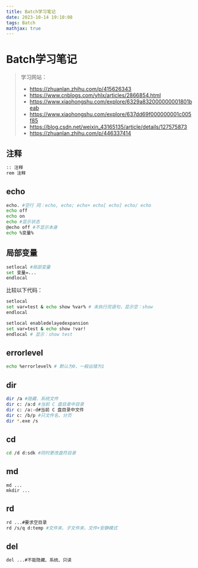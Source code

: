```yaml
---
title: Batch学习笔记
date: 2023-10-14 19:10:08
tags: Batch
mathjax: true
---
```


# Batch学习笔记

> 学习网站：
>
> * https://zhuanlan.zhihu.com/p/415626343
> * https://www.cnblogs.com/yhlx/articles/2866854.html
> * https://www.xiaohongshu.com/explore/6329a832000000001801beab
> * https://www.xiaohongshu.com/explore/637dd69f000000001c005f85
> * https://blog.csdn.net/weixin_43165135/article/details/127575873
> * https://zhuanlan.zhihu.com/p/446337414

## 注释

```bash
:: 注释
rem 注释
```

## echo

```bash
echo. #空行 同：echo, echo; echo+ echo[ echo] echo/ echo
echo off
echo on
echo #显示状态
@echo off #不显示本身
echo %变量%
```

## 局部变量

```bash
setlocal #局部变量
set 变量=...
endlocal
```

比较以下代码：

```bash
setlocal
set var=test & echo show %var% # 未执行完语句，显示空：show
endlocal
```

```bash
setlocal enabledelayedexpansion
set var=test & echo show !var!
endlocal # 显示：show test
```

## errorlevel

```bash
echo %errorlevel% # 默认为0，一般出错为1
```

## dir

```bash
dir /a #隐藏、系统文件
dir c: /a:d #当前 C 盘目录中目录
dir c: /a:-d#当前 C 盘目录中文件
dir c: /b/p #只文件名、分页
dir *.exe /s
```

## cd

```bash
cd /d d:sdk #同时更改盘符目录
```

## md

```
md ...
mkdir ...
```

## rd

```bash
rd ...#要求空目录
rd /s/q d:temp #文件夹、子文件夹、文件+安静模式
```

## del

```bash
del ...#不能隐藏、系统、只读
```

